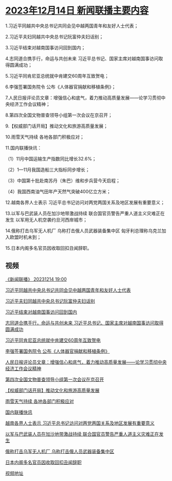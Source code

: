# [2023年12月14日 新闻联播主要内容](https://tv.cctv.com/lm/xwlb/day/20231214.shtml)

1.习近平同越共中央总书记共同会见中越两国青年和友好人士代表；

2.习近平夫妇同越共中央总书记阮富仲夫妇话别；

3.习近平结束对越南国事访问回到国内；

4.志同道合携手行，命运与共创未来 习近平总书记、国家主席对越南国事访问取得圆满成功；

5.习近平同肯尼亚总统就中肯建交60周年互致贺电；

6.李强签署国务院令 公布《人体器官捐献和移植条例》；

7.人民日报评论员文章：增强信心和底气，着力推动高质量发展——论学习贯彻中央经济工作会议精神；

8.第四次全国文物普查领导小组第一次会议在京召开；

9.【权威部门话开局】推动文化和旅游高质量发展；

10.雨雪天气持续 各地各部门积极应对；

11.国内联播快讯：

（1）11月中国运输生产指数同比增长32.6%；

（2）1—11月我国造船三大指标同步增长；

（3）中国第十批赴南苏丹（朱巴）维和步兵营今天启程；

（4）我国西南油气田年产天然气突破400亿立方米；

12.越南各界人士表示 习近平总书记访问对两党两国关系及地区发展有重要意义；

13.以军与巴武装人员在加沙地带激战持续 联合国官员警告严重人道主义灾难正在发生 以军用无人机空袭约旦河西岸城市；

14.俄称打击乌军无人机厂 乌称打击俄人员武器装备集中区 匈牙利总理称乌克兰加入欧盟时机未到；

15.日本内阁多名官员因收取回扣丑闻辞职。

## 视频

[《新闻联播》 20231214 19:00](https://tv.cctv.com/2023/12/14/VIDEEfloQQYHUbOyCN9HuZ62231214.shtml)

[习近平同越共中央总书记共同会见中越两国青年和友好人士代表](https://tv.cctv.com/2023/12/14/VIDEymMA07PmWhDBi39LqqTW231214.shtml)

[习近平夫妇同越共中央总书记阮富仲夫妇话别](https://tv.cctv.com/2023/12/14/VIDEUyVQzdnwNpQKJfRzevhf231214.shtml)

[习近平结束对越南国事访问回到国内](https://tv.cctv.com/2023/12/14/VIDEn7Q4fYK93VJ87y83egPv231214.shtml)

[志同道合携手行，命运与共创未来 习近平总书记、国家主席对越南国事访问取得圆满成功](https://tv.cctv.com/2023/12/14/VIDEKaBptbWrSXlmihNlowQe231214.shtml)

[习近平同肯尼亚总统就中肯建交60周年互致贺电](https://tv.cctv.com/2023/12/14/VIDERplO2D5BCEcSWu0JjA0o231214.shtml)

[李强签署国务院令 公布《人体器官捐献和移植条例》](https://tv.cctv.com/2023/12/14/VIDEEGYKENEr0PSwSS1bycKS231214.shtml)

[人民日报评论员文章：增强信心和底气，着力推动高质量发展——论学习贯彻中央经济工作会议精神](https://tv.cctv.com/2023/12/14/VIDEskRs7ZtvzbXcotojb6v4231214.shtml)

[第四次全国文物普查领导小组第一次会议在京召开](https://tv.cctv.com/2023/12/14/VIDEVdktAEOcdvRf2QqZDsqK231214.shtml)

[【权威部门话开局】推动文化和旅游高质量发展](https://tv.cctv.com/2023/12/14/VIDEpld9v1es17IKuKgW7dxo231214.shtml)

[雨雪天气持续 各地各部门积极应对](https://tv.cctv.com/2023/12/14/VIDEOimehdHTN4eef1FsbEhX231214.shtml)

[国内联播快讯](https://tv.cctv.com/2023/12/14/VIDE30irZYLDW5W3Eoed9T4C231214.shtml)

[越南各界人士表示 习近平总书记访问对两党两国关系及地区发展有重要意义](https://tv.cctv.com/2023/12/14/VIDEH1Qd9DalNR7djtr7D4rA231214.shtml)

[以军与巴武装人员在加沙地带激战持续 联合国官员警告严重人道主义灾难正在发生](https://tv.cctv.com/2023/12/14/VIDEeYYsyCSTF6kVEvpoUeiK231214.shtml)

[俄称打击乌军无人机厂 乌称打击俄人员武器装备集中区](https://tv.cctv.com/2023/12/14/VIDENIizd1RsKBwiTTqM3tPT231214.shtml)

[日本内阁多名官员因收取回扣丑闻辞职](https://tv.cctv.com/2023/12/14/VIDEIlrAXdSbZCSBsh4x1xD6231214.shtml)

[视频地址](https://tv.cctv.com/lm/xwlb/day/20231214.shtml) 

